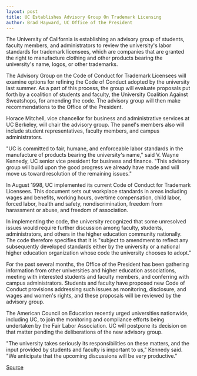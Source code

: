 ```yaml
---
layout: post
title: UC Establishes Advisory Group On Trademark Licensing
author: Brad Hayward, UC Office of the President
---
```


The University of California is establishing an advisory group of students, faculty members, and administrators to review the university's labor standards for trademark licensees, which are companies that are granted the right to manufacture clothing and other products bearing the university's name, logos, or other trademarks.

The Advisory Group on the Code of Conduct for Trademark Licensees will examine options for refining the Code of Conduct adopted by the university last summer. As a part of this process, the group will evaluate proposals put forth by a coalition of students and faculty, the University Coalition Against Sweatshops, for amending the code. The advisory group will then make recommendations to the Office of the President.

Horace Mitchell, vice chancellor for business and administrative services at UC Berkeley, will chair the advisory group. The panel's members also will include student representatives, faculty members, and campus administrators.

"UC is committed to fair, humane, and enforceable labor standards in the manufacture of products bearing the university's name," said V. Wayne Kennedy, UC senior vice president for business and finance. "This advisory group will build upon the good progress we already have made and will move us toward resolution of the remaining issues."

In August 1998, UC implemented its current Code of Conduct for Trademark Licensees. This document sets out workplace standards in areas including wages and benefits, working hours, overtime compensation, child labor, forced labor, health and safety, nondiscrimination, freedom from harassment or abuse, and freedom of association.

In implementing the code, the university recognized that some unresolved issues would require further discussion among faculty, students, administrators, and others in the higher education community nationally. The code therefore specifies that it is "subject to amendment to reflect any subsequently developed standards either by the university or a national higher education organization whose code the university chooses to adopt."

For the past several months, the Office of the President has been gathering information from other universities and higher education associations, meeting with interested students and faculty members, and conferring with campus administrators. Students and faculty have proposed new Code of Conduct provisions addressing such issues as monitoring, disclosure, and wages and women's rights, and these proposals will be reviewed by the advisory group.

The American Council on Education recently urged universities nationwide, including UC, to join the monitoring and compliance efforts being undertaken by the Fair Labor Association. UC will postpone its decision on that matter pending the deliberations of the new advisory group.

"The university takes seriously its responsibilities on these matters, and the input provided by students and faculty is important to us," Kennedy said. "We anticipate that the upcoming discussions will be very productive."

[Source](http://www1.ucsc.edu/oncampus/currents/98-99/04-26/ucop.trademark.htm "Permalink to New UC advisory group on trademark licensing; 04-26-99")
